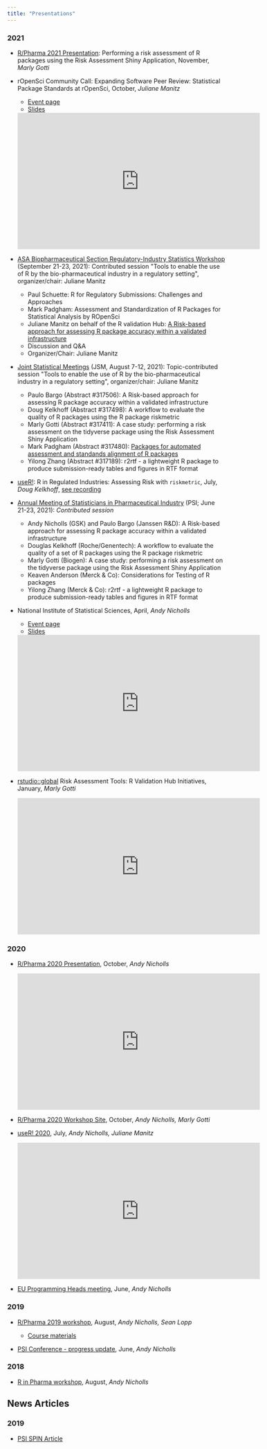 ```yaml
---
title: "Presentations"
---
```


### 2021

* [R/Pharma 2021 Presentation](https://rinpharma.com/): Performing a risk assessment of R packages using the Risk Assessment Shiny Application, November, *Marly Gotti*


* rOpenSci Community Call: Expanding Software Peer Review: Statistical Package Standards at rOpenSci, October, *Juliane Manitz*
    - [Event page](https://ropensci.org/commcalls/)
    - [Slides](https://ropensci.org/pdfs/2021-10-26-stats-review02-manitz.pdf)
    
    
    <iframe src="https://player.vimeo.com/video/639727570?h=ecd78e8967" width="560" height="315" frameborder="0" allow="autoplay; fullscreen; picture-in-picture" allowfullscreen></iframe>
    
        
        

* [ASA Biopharmaceutical Section Regulatory-Industry Statistics Workshop](https://ww2.amstat.org/meetings/biop/2021/) (September 21-23, 2021): Contributed session "Tools to enable the use of R by the bio-pharmaceutical industry in a regulatory setting", organizer/chair: Juliane Manitz
    - Paul Schuette: R for Regulatory Submissions: Challenges and Approaches
    - Mark Padgham: Assessment and Standardization of R Packages for Statistical Analysis by ROpenSci
    - Juliane Manitz on behalf of the R validation Hub: [A Risk-based approach for assessing R package accuracy within a validated infrastructure](/presentations/ASA_BIOP_Sept2021.pdf) 
    - Discussion and Q&A
    - Organizer/Chair: Juliane Manitz


* [Joint Statistical Meetings](https://ww2.amstat.org/meetings/jsm/2021/) (JSM, August 7-12, 2021): Topic-contributed session "Tools to enable the use of R by the bio-pharmaceutical industry in a regulatory setting", organizer/chair: Juliane Manitz
    - Paulo Bargo (Abstract #317506): A Risk-based approach for assessing R package accuracy within a validated infrastructure
    - Doug Kelkhoff (Abstract #317498): A workflow to evaluate the quality of R packages using the R package riskmetric
    - Marly Gotti (Abstract #317411): A case study: performing a risk assessment on the tidyverse package using the Risk Assessment Shiny Application
    - Mark Padgham (Abstract #317480): [Packages for automated assessment and standands alignment of R packages](https://mpadge.github.io/presentations/2021/JSM)
    - Yilong Zhang (Abstract #317189): r2rtf - a lightweight R package to produce submission-ready tables and figures in RTF format


* [useR!](https://user2021.r-project.org/): R in Regulated Industries: Assessing Risk with `riskmetric`, July, *Doug Kelkhoff*, [see recording](https://www.youtube.com/watch?v=W7Eh6RD3r3c) 



* [Annual Meeting of Statisticians in Pharmaceutical Industry](https://psiweb.org/conferences/about-the-conference) (PSI; June 21-23, 2021): *Contributed session*
    -	Andy Nicholls (GSK) and Paulo Bargo (Janssen R&D): A Risk-based approach for assessing R package accuracy within a validated infrastructure 
    -	Douglas Kelkhoff (Roche/Genentech): A workflow to evaluate the quality of a set of R packages using the R package riskmetric 
    -	Marly Gotti (Biogen): A case study: performing a risk assessment on the tidyverse package using the Risk Assessment Shiny Application 
    -	Keaven Anderson (Merck & Co): Considerations for Testing of R packages 
    -	Yilong Zhang (Merck & Co): r2rtf - a lightweight R package to produce submission-ready tables and figures in RTF format 



* National Institute of Statistical Sciences, April, *Andy Nicholls*
    - [Event page](https://www.niss.org/news/niss-merck-meet-discusses-open-source-software-pharma)
    - [Slides](https://www.niss.org/file/niss202104andynichollspdf)
    
    
    <iframe width="560" height="315" src="https://www.youtube.com/embed/RkNtyBOkJk8" title="YouTube video player" frameborder="0" allow="accelerometer; autoplay; clipboard-write; encrypted-media; gyroscope; picture-in-picture" allowfullscreen></iframe>




* [rstudio::global](https://www.rstudio.com/resources/rstudioglobal-2021/) Risk Assessment Tools: R Validation Hub Initiatives, January, *Marly Gotti*


    <iframe width="560" height="315" src="https://www.youtube.com/embed/4uVQXHpNmUQ" title="YouTube video player" frameborder="0" allow="accelerometer; autoplay; clipboard-write; encrypted-media; gyroscope; picture-in-picture" allowfullscreen></iframe>
        

### 2020


* [R/Pharma 2020 Presentation](https://pharmar.github.io/rpharma2020_pres/), October, *Andy Nicholls*
    
    <iframe width="560" height="315" src="https://www.youtube.com/embed/CFhXu0amNAw" title="YouTube video player" frameborder="0" allow="accelerometer; autoplay; clipboard-write; encrypted-media; gyroscope; picture-in-picture" allowfullscreen></iframe>
        



* [R/Pharma 2020 Workshop Site](https://pharmar.github.io/rpharma2020/), October, *Andy Nicholls, Marly Gotti*



* [useR! 2020](https://youtu.be/WUVUjdqifJ8), July,  *Andy Nicholls, Juliane Manitz*


    <iframe width="560" height="315" src="https://www.youtube.com/embed/WUVUjdqifJ8" frameborder="0" allow="accelerometer; autoplay; encrypted-media; gyroscope; picture-in-picture" allowfullscreen></iframe>


* [EU Programming Heads meeting](/presentations/eu_prog_heads.pdf), June, *Andy Nicholls*

### 2019

* [R/Pharma 2019 workshop](/presentations/rpharma_2019.pdf), August, *Andy Nicholls, Sean Lopp*
    - [Course materials](https://github.com/pharmaR/rpharma2019)
    
    
* [PSI Conference - progress update](/presentations/validation_hub.pdf), June, *Andy Nicholls*

### 2018

* [R in Pharma workshop](/presentations/R_Validation_Workshop.pdf), August, *Andy Nicholls*


## News Articles

### 2019

* [PSI SPIN Article](/presentations/spin_r_validation.pdf)
